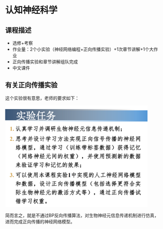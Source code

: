 # 认知神经科学



## 课程描述

- 选修+考察
- 作业量：2个小实验（神经网络编程+正向传播实验）+1次章节讲解+1个大作业
- 正向传播实验和章节讲解组队完成
- 中文课件


## 有关正向传播实验

这个实验很有意思，老师的要求如下：

<img src="image-20220109124626528.png" alt="image-20220109124626528" style="zoom:50%;" />

简而言之，就是不通过BP反向传播算法，对生物神经元信息传递机制进行仿真，进而完成正向传播的神经网络模型。

